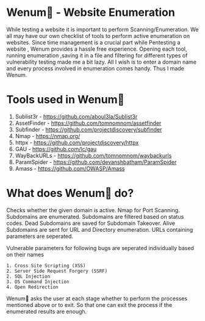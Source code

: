 # Wenum🐍 - Website Enumeration 

While testing a website it is important to perform Scanning/Enumeration. We all may have our own checklist of tools to perform active enumeration on websites. Since time management is a crucial part while Pentesting a website , Wenum provides a hassle free experience. Opening each tool, running enumeration ,saving it in a file and filtering for different types of vulnerability testing made me a bit lazy. All I wish is to enter a domain name and every process involved in enumeration comes handy. Thus I made Wenum.

# Tools used in Wenum🐍

1. Sublist3r - https://github.com/aboul3la/Sublist3r
3. AssetFinder - https://github.com/tomnomnom/assetfinder
4. Subfinder - https://github.com/projectdiscovery/subfinder
5. Nmap - https://nmap.org/
6. httpx - https://github.com/projectdiscovery/httpx
7. GAU - https://github.com/lc/gau
8. WayBackURLs - https://github.com/tomnomnom/waybackurls
9. ParamSpider - https://github.com/devanshbatham/ParamSpider
10. Amass - https://github.com/OWASP/Amass

# What does Wenum🐍 do?

Checks whether the given domain is active.
Nmap for Port Scanning.
Subdomains are enumerated.
Subdomains are filtered based on status codes.
Dead Subdomains are saved for Subdomain Takeover.
Alive Subdomains are sent for URL and Directory enumeration.
URLs containing parameters are seperated.


Vulnerable parameters for following bugs are seperated individually based on their names

    1. Cross Site Scripting (XSS)
    2. Server Side Request Forgery (SSRF)
    2. SQL Injection 
    3. OS Command Injection
    4. Open Redirection
    

Wenum🐍 asks the user at each stage whether to perform the processes mentioned above or to exit.
So that one can exit the process if the enumerated results are enough.


